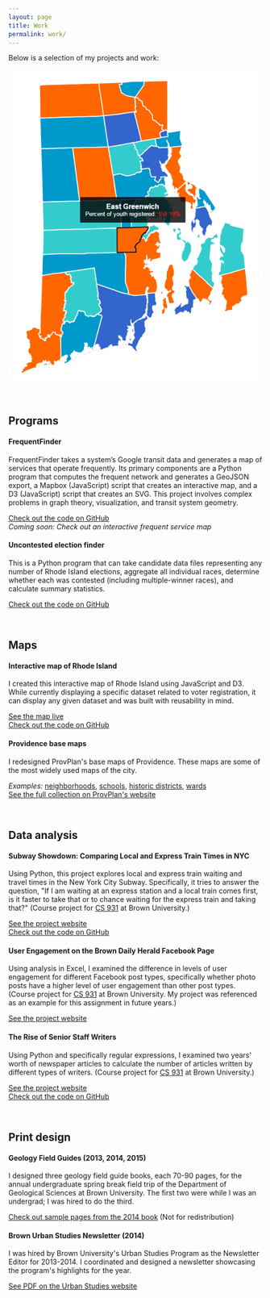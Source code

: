 ```yaml
---
layout: page
title: Work
permalink: work/
---
```



Below is a selection of my projects and work:

![Screenshot of Rhode Island interactive map](/images/RI_Interactive_Map_Screenshot.png)

<br>

## Programs

#### FrequentFinder

FrequentFinder takes a system’s Google transit data and generates a map of services that operate frequently. Its primary components are a Python program that computes the frequent network and generates a GeoJSON export, a Mapbox (JavaScript) script that creates an interactive map, and a D3 (JavaScript) script that creates an SVG. This project involves complex problems in graph theory, visualization, and transit system geometry.

[Check out the code on GitHub](https://github.com/gregjd/frequent-finder)  
*Coming soon: Check out an interactive frequent service map*

#### Uncontested election finder

This is a Python program that can take candidate data files representing any number of Rhode Island elections, aggregate all individual races, determine whether each was contested (including multiple-winner races), and calculate summary statistics.

[Check out the code on GitHub](https://github.com/gregjd/Civic-Data/tree/master/uncontested)

<br>

## Maps

#### Interactive map of Rhode Island

I created this interactive map of Rhode Island using JavaScript and D3. While currently displaying a specific dataset related to voter registration, it can display any given dataset and was built with reusability in mind.

[See the map live](http://www.gregjd.com/sandbox/interactive_map/interactive_map.html)  
[Check out the code on GitHub](https://github.com/gregjd/Civic-Data/tree/master/interactive_map)


#### Providence base maps

I redesigned ProvPlan's base maps of Providence. These maps are some of the most widely used maps of the city.

*Examples:* [neighborhoods](http://provplan.org/assets/uploads/images/Providence_Neighborhoods.png), [schools](http://provplan.org/assets/uploads/images/Providence_Schools(1).png), [historic districts](http://provplan.org/assets/uploads/images/Providence_HistoricDist.png), [wards](http://provplan.org/assets/uploads/images/Providence_Wards.png)  
[See the full collection on ProvPlan's website](http://provplan.org/data-and-information/other-resources)

<br>

## Data analysis


#### Subway Showdown: Comparing Local and Express Train Times in NYC

Using Python, this project explores local and express train waiting and travel times in the New York City Subway. Specifically, it tries to answer the question, "If I am waiting at an express station and a local train comes first, is it faster to take that or to chance waiting for the express train and taking that?" (Course project for [CS 931](http://cs.brown.edu/courses/cs0931/2013/index.shtml) at Brown University.)

[See the project website](https://sites.google.com/a/brown.edu/subway/)  
[Check out the code on GitHub](https://github.com/gregjd/CS-931)


#### User Engagement on the Brown Daily Herald Facebook Page

Using analysis in Excel, I examined the difference in levels of user engagement for different Facebook post types, specifically whether photo posts have a higher level of user engagement than other post types. (Course project for [CS 931](http://cs.brown.edu/courses/cs0931/2013/index.shtml) at Brown University. My project was referenced as an example for this assignment in future years.)

[See the project website](https://sites.google.com/a/brown.edu/facebook-engagement/)


#### The Rise of Senior Staff Writers

Using Python and specifically regular expressions, I examined two years' worth of newspaper articles to calculate the number of articles written by different types of writers. (Course project for [CS 931](http://cs.brown.edu/courses/cs0931/2013/index.shtml) at Brown University.)

[See the project website](https://sites.google.com/a/brown.edu/ssw/)  
[Check out the code on GitHub](https://github.com/gregjd/CS-931)

<br>

## Print design


#### Geology Field Guides (2013, 2014, 2015)

I designed three geology field guide books, each 70-90 pages, for the annual undergraduate spring break field trip of the Department of Geological Sciences at Brown University.
The first two were while I was an undergrad; I was hired to do the third.

[Check out sample pages from the 2014 book](/pdfs/sbft_2014_field_guide_selection.pdf) (Not for redistribution)


#### Brown Urban Studies Newsletter (2014)

I was hired by Brown University's Urban Studies Program as the Newsletter Editor for 2013-2014. I coordinated and designed a newsletter showcasing the program's highlights for the year.

[See PDF on the Urban Studies website](http://www.brown.edu/academics/urban-studies/sites/brown.edu.academics.urban-studies/files/uploads/2014%20Urban%20Studies%20Newsletter_0.pdf)
